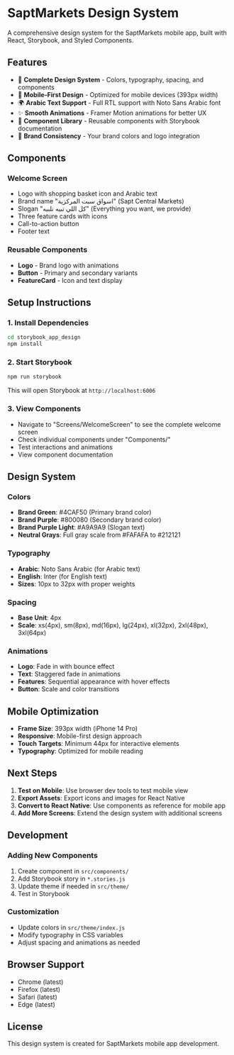 # SaptMarkets Design System

A comprehensive design system for the SaptMarkets mobile app, built with React, Storybook, and Styled Components.

## Features

- 🎨 **Complete Design System** - Colors, typography, spacing, and components
- 📱 **Mobile-First Design** - Optimized for mobile devices (393px width)
- 🌍 **Arabic Text Support** - Full RTL support with Noto Sans Arabic font
- ✨ **Smooth Animations** - Framer Motion animations for better UX
- 🧩 **Component Library** - Reusable components with Storybook documentation
- 🎯 **Brand Consistency** - Your brand colors and logo integration

## Components

### Welcome Screen
- Logo with shopping basket icon and Arabic text
- Brand name "اسواق سبت المركزية" (Sapt Central Markets)
- Slogan "كل اللي تبيه نلبيه" (Everything you want, we provide)
- Three feature cards with icons
- Call-to-action button
- Footer text

### Reusable Components
- **Logo** - Brand logo with animations
- **Button** - Primary and secondary variants
- **FeatureCard** - Icon and text display

## Setup Instructions

### 1. Install Dependencies
```bash
cd storybook_app_design
npm install
```

### 2. Start Storybook
```bash
npm run storybook
```

This will open Storybook at `http://localhost:6006`

### 3. View Components
- Navigate to "Screens/WelcomeScreen" to see the complete welcome screen
- Check individual components under "Components/"
- Test interactions and animations
- View component documentation

## Design System

### Colors
- **Brand Green**: #4CAF50 (Primary brand color)
- **Brand Purple**: #800080 (Secondary brand color)
- **Brand Purple Light**: #A9A9A9 (Slogan text)
- **Neutral Grays**: Full gray scale from #FAFAFA to #212121

### Typography
- **Arabic**: Noto Sans Arabic (for Arabic text)
- **English**: Inter (for English text)
- **Sizes**: 10px to 32px with proper weights

### Spacing
- **Base Unit**: 4px
- **Scale**: xs(4px), sm(8px), md(16px), lg(24px), xl(32px), 2xl(48px), 3xl(64px)

### Animations
- **Logo**: Fade in with bounce effect
- **Text**: Staggered fade in animations
- **Features**: Sequential appearance with hover effects
- **Button**: Scale and color transitions

## Mobile Optimization

- **Frame Size**: 393px width (iPhone 14 Pro)
- **Responsive**: Mobile-first design approach
- **Touch Targets**: Minimum 44px for interactive elements
- **Typography**: Optimized for mobile reading

## Next Steps

1. **Test on Mobile**: Use browser dev tools to test mobile view
2. **Export Assets**: Export icons and images for React Native
3. **Convert to React Native**: Use components as reference for mobile app
4. **Add More Screens**: Extend the design system with additional screens

## Development

### Adding New Components
1. Create component in `src/components/`
2. Add Storybook story in `*.stories.js`
3. Update theme if needed in `src/theme/`
4. Test in Storybook

### Customization
- Update colors in `src/theme/index.js`
- Modify typography in CSS variables
- Adjust spacing and animations as needed

## Browser Support

- Chrome (latest)
- Firefox (latest)
- Safari (latest)
- Edge (latest)

## License

This design system is created for SaptMarkets mobile app development.
